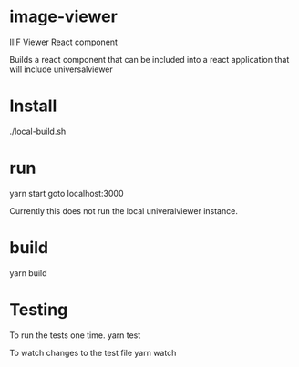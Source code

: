 # image-viewer
IIIF Viewer React component

Builds a react component that can be included into a react application that will include universalviewer

# Install
./local-build.sh

# run
yarn start
goto localhost:3000

Currently this does not run the local univeralviewer instance.  

# build
yarn build

# Testing

To run the tests one time.
yarn test  

To watch changes to the test file
yarn watch
